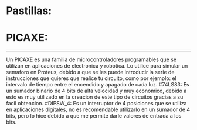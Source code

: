 # Pastillas:
# PICAXE:
***
Un PICAXE es una familia de microcontroladores programables que se utilizan en aplicaciones de electronica y robotica. Lo utilice para simular un semaforo en Proteus, debido a que se les puede introducir la serie de instrucciones que quieres que realice tu circuito, como por ejemplo: el intervalo de tiempo entre el encendido y apagado de cada luz.
#74LS83:
Es un sumador binario de 4 bits de alta velocidad y muy economico, debido a esto es muy utilizado en la creacion de este tipo de circuitos gracias a su facil obtencion.
#DIPSW_4:
Es un interruptor de 4 posiciones que se utiliza en aplicaciones digitales, no es recomendable utilizarlo en un sumador de 4 bits, pero lo hice debido a que me permite darle valores de entrada a los bits.
